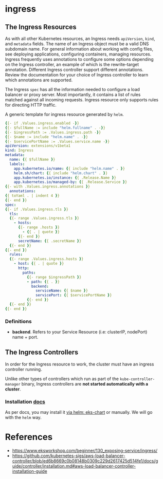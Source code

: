 
# ingress

## The Ingress Resources

As with all other Kubernetes resources, an Ingress needs `apiVersion`, `kind`, and `metadata` fields. The name of an Ingress object must be a valid DNS subdomain name. For general information about working with config files, see deploying applications, configuring containers, managing resources. Ingress frequently uses annotations to configure some options depending on the Ingress controller, an example of which is the rewrite-target annotation. Different Ingress controller support different annotations. Review the documentation for your choice of Ingress controller to learn which annotations are supported.


The Ingress `spec` has all the information needed to configure a load balancer or proxy server. Most importantly, it contains a list of rules matched against all incoming requests. Ingress resource only supports rules for directing HTTP traffic.


A generic template for ingress resource generated by `helm`.
```yaml
{{- if .Values.ingress.enabled -}}
{{- $fullName := include "helm.fullname" . -}}
{{- $ingressPath := .Values.ingress.path -}}
{{- $name := include "helm.name" . -}}
{{- $servicePortName := .Values.service.name -}}
apiVersion: extensions/v1beta1
kind: Ingress
metadata:
  name: {{ $fullName }}
  labels:
    app.kubernetes.io/name: {{ include "helm.name" . }}
    helm.sh/chart: {{ include "helm.chart" . }}
    app.kubernetes.io/instance: {{ .Release.Name }}
    app.kubernetes.io/managed-by: {{ .Release.Service }}
{{- with .Values.ingress.annotations }}
  annotations:
{{ toYaml . | indent 4 }}
{{- end }}
spec:
{{- if .Values.ingress.tls }}
  tls:
  {{- range .Values.ingress.tls }}
    - hosts:
      {{- range .hosts }}
        - {{ . | quote }}
      {{- end }}
      secretName: {{ .secretName }}
  {{- end }}
{{- end }}
  rules:
  {{- range .Values.ingress.hosts }}
    - host: {{ . | quote }}
      http:
        paths:
          {{- range $ingressPath }}
          - path: {{ . }}
            backend:
              serviceName: {{ $name }}
              servicePort: {{ $servicePortName }}
          {{- end }}
  {{- end }}
{{- end }}
```



### Definitions

- **backend**. Refers to your Service Resource (i.e: clusterIP, nodePort) name + port.


## The Ingress Controllers

In order for the Ingress resource to work, the cluster must have an ingress controller running.

Unlike other types of controllers which run as part of the `kube-controller-manager` binary, Ingress controllers are **not started automatically with a cluster**.

### Installation [docs](https://github.com/kubernetes-sigs/aws-load-balancer-controller/blob/ed6b8669c0b08148b0309c229d2617425d514fe1/docs/guide/controller/installation.md#aws-load-balancer-controller-installation-guide)

As per docs, you may install it [via helm: eks-chart](https://github.com/aws/eks-charts/tree/master/stable/aws-load-balancer-controller) or manually. We will go with the `helm` way.






# References
- https://www.eksworkshop.com/beginner/130_exposing-service/ingress/
- https://github.com/kubernetes-sigs/aws-load-balancer-controller/blob/ed6b8669c0b08148b0309c229d2617425d514fe1/docs/guide/controller/installation.md#aws-load-balancer-controller-installation-guide